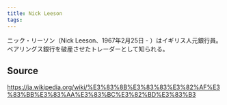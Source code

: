 ```yaml
---
title: Nick Leeson
tags: 
---
```


ニック・リーソン（Nick Leeson、1967年2月25日 - ）はイギリス人元銀行員。ベアリングス銀行を破産させたトレーダーとして知られる。

## Source
https://ja.wikipedia.org/wiki/%E3%83%8B%E3%83%83%E3%82%AF%E3%83%BB%E3%83%AA%E3%83%BC%E3%82%BD%E3%83%B3